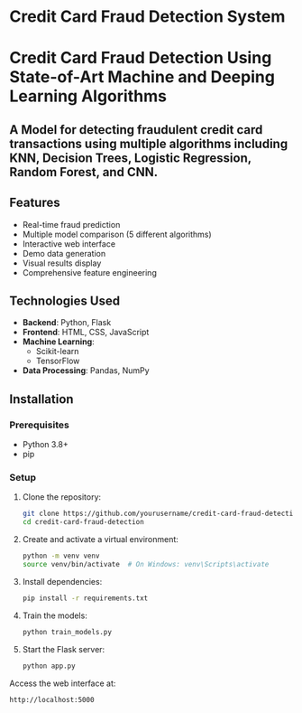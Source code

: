 # Credit Card Fraud Detection System

<!-- ![Fraud Detection Demo](demo.gif) <!-- Add a demo gif if available -->
# Credit Card Fraud Detection Using State-of-Art Machine and Deeping Learning Algorithms
## A Model for detecting fraudulent credit card transactions using multiple algorithms including KNN, Decision Trees, Logistic Regression, Random Forest, and CNN.

## Features

- Real-time fraud prediction
- Multiple model comparison (5 different algorithms)
- Interactive web interface
- Demo data generation
- Visual results display
- Comprehensive feature engineering

## Technologies Used

- **Backend**: Python, Flask
- **Frontend**: HTML, CSS, JavaScript
- **Machine Learning**:
  - Scikit-learn 
  - TensorFlow 
- **Data Processing**: Pandas, NumPy


## Installation

### Prerequisites

- Python 3.8+
- pip

### Setup

1. Clone the repository:
   ```bash
   git clone https://github.com/yourusername/credit-card-fraud-detection.git
   cd credit-card-fraud-detection   
2. Create and activate a virtual environment:
   ```bash
   python -m venv venv
   source venv/bin/activate  # On Windows: venv\Scripts\activate
3. Install dependencies:
   ```bash
   pip install -r requirements.txt
4. Train the models:
   ```bash
   python train_models.py
5. Start the Flask server:
   ```bash
   python app.py
  Access the web interface at:
  ```bash
  http://localhost:5000
  
